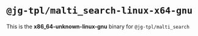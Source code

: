 # `@jg-tpl/malti_search-linux-x64-gnu`

This is the **x86_64-unknown-linux-gnu** binary for `@jg-tpl/malti_search`
